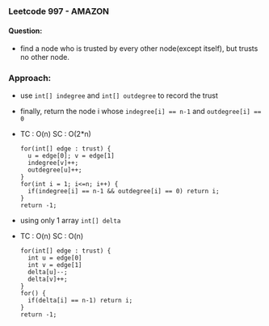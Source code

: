 ### Leetcode 997 - AMAZON
#### Question:
- find a node who is trusted by every other node(except itself), but trusts no other node.

### Approach:
- use `int[] indegree` and `int[] outdegree` to record the trust
- finally, return the node i whose `indegree[i] == n-1` and `outdegree[i] == 0`
- TC : O(n) SC : O(2*n)
  ```
  for(int[] edge : trust) {
    u = edge[0]; v = edge[1]
    indegree[v]++;
    outdegree[u]++;
  }
  for(int i = 1; i<=n; i++) {
    if(indegree[i] == n-1 && outdegree[i] == 0) return i;
  }
  return -1;
  ```
  
- using only 1 array `int[] delta`
- TC : O(n) SC : O(n)
  ```
  for(int[] edge : trust) {
    int u = edge[0]
    int v = edge[1]
    delta[u]--;
    delta[v]++;
  }
  for() {
    if(delta[i] == n-1) return i;
  }
  return -1;
  ```
